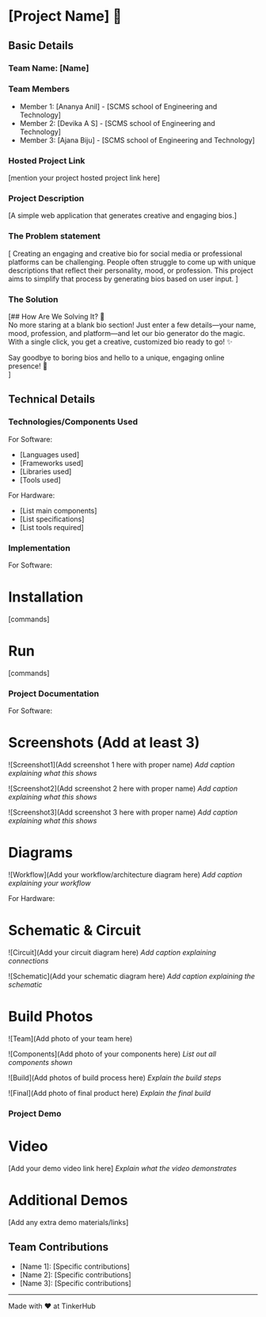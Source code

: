 # [Project Name] 🎯


## Basic Details
### Team Name: [Name]


### Team Members
- Member 1: [Ananya Anil] - [SCMS school of Engineering and Technology]
- Member 2: [Devika A S] - [SCMS school of Engineering and Technology]
- Member 3: [Ajana Biju] - [SCMS school of Engineering and Technology]

### Hosted Project Link
[mention your project hosted project link here]

### Project Description
[A simple web application that generates creative and engaging bios.]

### The Problem statement
[
Creating an engaging and creative bio for social media or professional platforms can be challenging. People often struggle to come up with unique descriptions that reflect their personality, mood, or profession. This project aims to simplify that process by generating bios based on user input.
]

### The Solution
[## How Are We Solving It? 🚀  
No more staring at a blank bio section! Just enter a few details—your name, mood, profession, and platform—and let our bio generator do the magic. With a single click, you get a creative, customized bio ready to go! ✨  

Say goodbye to boring bios and hello to a unique, engaging online presence! 🎉  
]

## Technical Details
### Technologies/Components Used
For Software:
- [Languages used]
- [Frameworks used]
- [Libraries used]
- [Tools used]

For Hardware:
- [List main components]
- [List specifications]
- [List tools required]

### Implementation
For Software:
# Installation
[commands]

# Run
[commands]

### Project Documentation
For Software:

# Screenshots (Add at least 3)
![Screenshot1](Add screenshot 1 here with proper name)
*Add caption explaining what this shows*

![Screenshot2](Add screenshot 2 here with proper name)
*Add caption explaining what this shows*

![Screenshot3](Add screenshot 3 here with proper name)
*Add caption explaining what this shows*

# Diagrams
![Workflow](Add your workflow/architecture diagram here)
*Add caption explaining your workflow*

For Hardware:

# Schematic & Circuit
![Circuit](Add your circuit diagram here)
*Add caption explaining connections*

![Schematic](Add your schematic diagram here)
*Add caption explaining the schematic*

# Build Photos
![Team](Add photo of your team here)


![Components](Add photo of your components here)
*List out all components shown*

![Build](Add photos of build process here)
*Explain the build steps*

![Final](Add photo of final product here)
*Explain the final build*

### Project Demo
# Video
[Add your demo video link here]
*Explain what the video demonstrates*

# Additional Demos
[Add any extra demo materials/links]

## Team Contributions
- [Name 1]: [Specific contributions]
- [Name 2]: [Specific contributions]
- [Name 3]: [Specific contributions]

---
Made with ❤️ at TinkerHub
